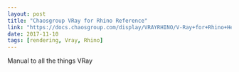 ```yaml
---
layout: post
title: "Chaosgroup VRay for Rhino Reference"
link: "https://docs.chaosgroup.com/display/VRAYRHINO/V-Ray+for+Rhino+Help"
date: 2017-11-10
tags: [rendering, Vray, Rhino]
---
```


Manual to all the things VRay
